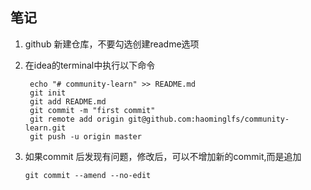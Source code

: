 ## 笔记
1. github 新建仓库，不要勾选创建readme选项
2. 在idea的terminal中执行以下命令
   ```$shell
    echo "# community-learn" >> README.md
    git init
    git add README.md
    git commit -m "first commit"
    git remote add origin git@github.com:haominglfs/community-learn.git
    git push -u origin master
   ```

3. 如果commit 后发现有问题，修改后，可以不增加新的commit,而是追加
   ```$shell
   git commit --amend --no-edit
   ```
